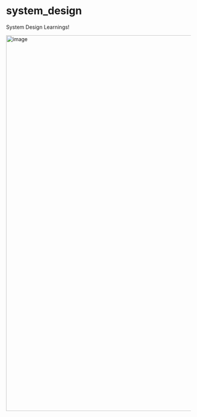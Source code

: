 # system_design
System Design Learnings!


<img width="1025" alt="image" src="https://github.com/user-attachments/assets/b477c127-744e-4f47-a8b6-f69e39f2fb69" />
